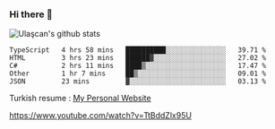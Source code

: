 ### Hi there 👋


<!--
**UlascanKilic/ulascankilic** is a ✨ _special_ ✨ repository because its `README.md` (this file) appears on your GitHub profile.

Here are some ideas to get you started:

- 🔭 I’m currently working on ...
- 🌱 I’m currently learning ...
- 👯 I’m looking to collaborate on ...
- 🤔 I’m looking for help with ...
- 💬 Ask me about ...
- 📫 How to reach me: ...
- 😄 Pronouns: ...
- ⚡ Fun fact: ...
-->

![Ulaşcan's github stats](https://github-readme-stats.vercel.app/api?username=ulascankilic&show_icons=true&title_color=fff&icon_color=79ff97&text_color=9f9f9f&bg_color=151515)


<!--START_SECTION:waka-->
```text
TypeScript   4 hrs 58 mins   ██████████░░░░░░░░░░░░░░░   39.71 % 
HTML         3 hrs 23 mins   ██████▓░░░░░░░░░░░░░░░░░░   27.02 % 
C#           2 hrs 11 mins   ████▒░░░░░░░░░░░░░░░░░░░░   17.47 % 
Other        1 hr 7 mins     ██▒░░░░░░░░░░░░░░░░░░░░░░   09.01 % 
JSON         23 mins         ▓░░░░░░░░░░░░░░░░░░░░░░░░   03.13 % 
```
<!--END_SECTION:waka-->


Turkish resume : <a href="https://ulascankilic.github.io/">My Personal Website</a>


<youtube>https://www.youtube.com/watch?v=TtBddZlx95U</youtube>



